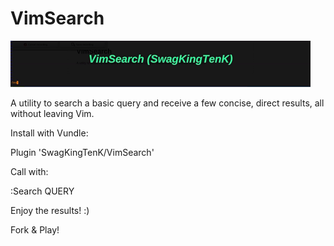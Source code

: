 # VimSearch

![alt tag](doc/vimSearch.gif)

A utility to search a basic query and receive a few concise, direct results, all without leaving Vim.

Install with Vundle:

Plugin 'SwagKingTenK/VimSearch'

Call with:

:Search QUERY

Enjoy the results! :)

Fork & Play!
